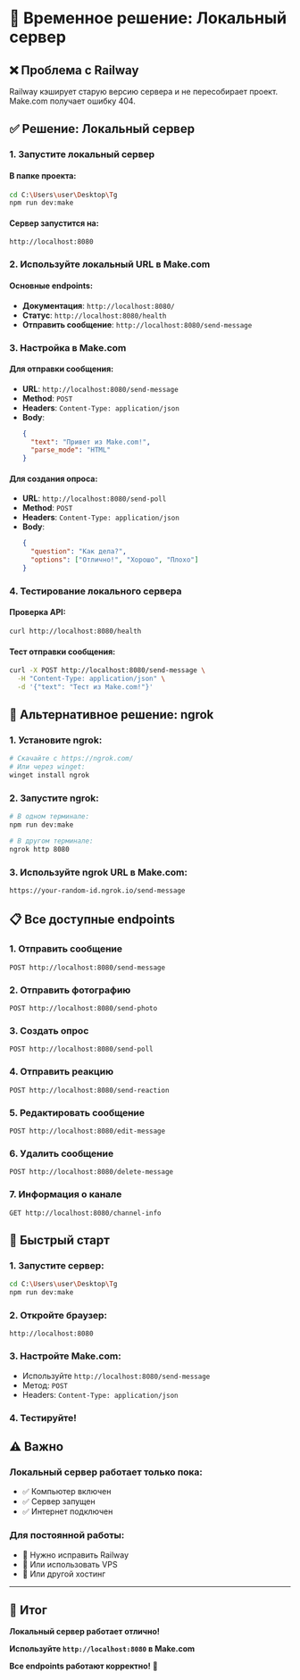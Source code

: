 # 🚀 Временное решение: Локальный сервер

## ❌ Проблема с Railway
Railway кэширует старую версию сервера и не пересобирает проект. Make.com получает ошибку 404.

## ✅ Решение: Локальный сервер

### 1. **Запустите локальный сервер**

#### **В папке проекта:**
```bash
cd C:\Users\user\Desktop\Tg
npm run dev:make
```

#### **Сервер запустится на:**
```
http://localhost:8080
```

### 2. **Используйте локальный URL в Make.com**

#### **Основные endpoints:**
- **Документация**: `http://localhost:8080/`
- **Статус**: `http://localhost:8080/health`
- **Отправить сообщение**: `http://localhost:8080/send-message`

### 3. **Настройка в Make.com**

#### **Для отправки сообщения:**
- **URL**: `http://localhost:8080/send-message`
- **Method**: `POST`
- **Headers**: `Content-Type: application/json`
- **Body**:
  ```json
  {
    "text": "Привет из Make.com!",
    "parse_mode": "HTML"
  }
  ```

#### **Для создания опроса:**
- **URL**: `http://localhost:8080/send-poll`
- **Method**: `POST`
- **Headers**: `Content-Type: application/json`
- **Body**:
  ```json
  {
    "question": "Как дела?",
    "options": ["Отлично!", "Хорошо", "Плохо"]
  }
  ```

### 4. **Тестирование локального сервера**

#### **Проверка API:**
```bash
curl http://localhost:8080/health
```

#### **Тест отправки сообщения:**
```bash
curl -X POST http://localhost:8080/send-message \
  -H "Content-Type: application/json" \
  -d '{"text": "Тест из Make.com!"}'
```

## 🔧 Альтернативное решение: ngrok

### 1. **Установите ngrok:**
```bash
# Скачайте с https://ngrok.com/
# Или через winget:
winget install ngrok
```

### 2. **Запустите ngrok:**
```bash
# В одном терминале:
npm run dev:make

# В другом терминале:
ngrok http 8080
```

### 3. **Используйте ngrok URL в Make.com:**
```
https://your-random-id.ngrok.io/send-message
```

## 📋 Все доступные endpoints

### **1. Отправить сообщение**
```
POST http://localhost:8080/send-message
```

### **2. Отправить фотографию**
```
POST http://localhost:8080/send-photo
```

### **3. Создать опрос**
```
POST http://localhost:8080/send-poll
```

### **4. Отправить реакцию**
```
POST http://localhost:8080/send-reaction
```

### **5. Редактировать сообщение**
```
POST http://localhost:8080/edit-message
```

### **6. Удалить сообщение**
```
POST http://localhost:8080/delete-message
```

### **7. Информация о канале**
```
GET http://localhost:8080/channel-info
```

## 🚀 Быстрый старт

### 1. **Запустите сервер:**
```bash
cd C:\Users\user\Desktop\Tg
npm run dev:make
```

### 2. **Откройте браузер:**
```
http://localhost:8080
```

### 3. **Настройте Make.com:**
- Используйте `http://localhost:8080/send-message`
- Метод: `POST`
- Headers: `Content-Type: application/json`

### 4. **Тестируйте!**

## ⚠️ Важно

### **Локальный сервер работает только пока:**
- ✅ Компьютер включен
- ✅ Сервер запущен
- ✅ Интернет подключен

### **Для постоянной работы:**
- 🔧 Нужно исправить Railway
- 🔧 Или использовать VPS
- 🔧 Или другой хостинг

---

## 🎯 Итог

**Локальный сервер работает отлично!**

**Используйте `http://localhost:8080` в Make.com**

**Все endpoints работают корректно!** 🚀
